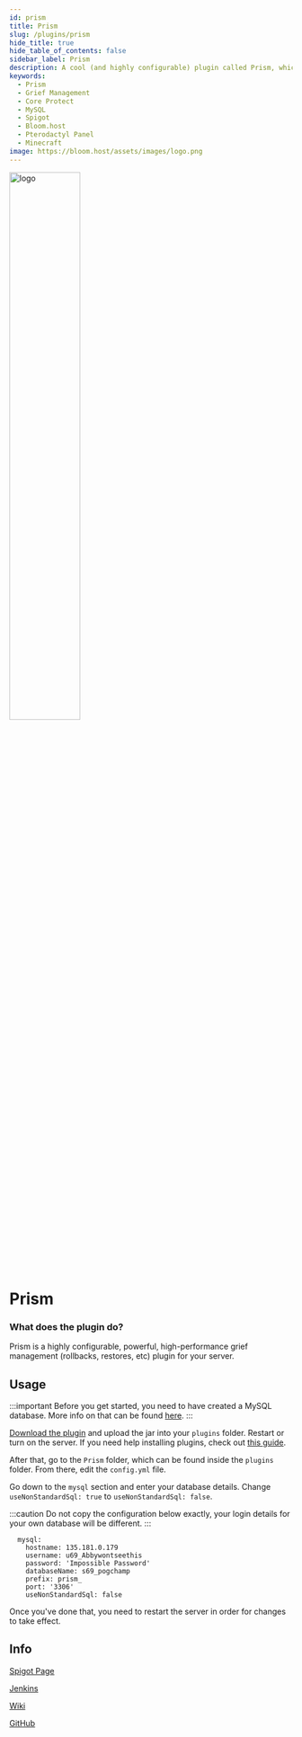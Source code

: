 ```yaml
---
id: prism
title: Prism
slug: /plugins/prism
hide_title: true
hide_table_of_contents: false
sidebar_label: Prism
description: A cool (and highly configurable) plugin called Prism, which allows you to track player actions and rollback griefs.
keywords:
  - Prism
  - Grief Management
  - Core Protect
  - MySQL
  - Spigot
  - Bloom.host
  - Pterodactyl Panel
  - Minecraft
image: https://bloom.host/assets/images/logo.png
---
```


<div class="text--center">
<img src="https://bloom.host/assets/images/logo.png" alt="logo" height="50%" width="50%"/>
<h1>Prism</h1>
</div>

### What does the plugin do?

Prism is a highly configurable, powerful, high-performance grief management (rollbacks, restores, etc) plugin for your server.  

## Usage

:::important
Before you get started, you need to have created a MySQL database. More info on that can be found [here](https://docs.bloom.host/databases).
:::

[Download the plugin](https://jenkins.addstar.com.au/job/Prism-Bukkit%201.16/) and upload the jar into your `plugins` folder. Restart or turn on the server. If you need help installing plugins, check out [this guide](https://docs.bloom.host/installing-plugins).  

After that, go to the `Prism` folder, which can be found inside the `plugins` folder. From there, edit the `config.yml` file.  

Go down to the `mysql` section and enter your database details. Change `useNonStandardSql: true` to `useNonStandardSql: false`.  

:::caution
Do not copy the configuration below exactly, your login details for your own database will be different.
:::

```YML
  mysql:
    hostname: 135.181.0.179
    username: u69_Abbywontseethis
    password: 'Impossible Password'
    databaseName: s69_pogchamp
    prefix: prism_
    port: '3306'
    useNonStandardSql: false
```

Once you've done that, you need to restart the server in order for changes to take effect.  

## Info

[Spigot Page](https://www.spigotmc.org/resources/prism.75166/)  

[Jenkins](https://jenkins.addstar.com.au/job/Prism-Bukkit%201.16/)  

[Wiki](https://github.com/AddstarMC/Prism-Bukkit/wiki)  

[GitHub](https://github.com/AddstarMC/Prism-Bukkit)
